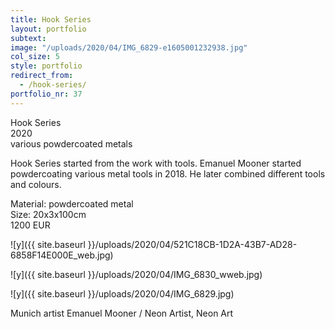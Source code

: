 ```yaml
---
title: Hook Series
layout: portfolio
subtext: 
image: "/uploads/2020/04/IMG_6829-e1605001232938.jpg"
col_size: 5
style: portfolio
redirect_from:
  - /hook-series/
portfolio_nr: 37
---
```

Hook Series  
2020  
various powdercoated metals

Hook Series started from the work with tools. Emanuel Mooner started powdercoating various metal tools in 2018\. He later combined different tools and colours.

Material: powdercoated metal  
Size: 20x3x100cm  
1200 EUR

![y]({{ site.baseurl }}/uploads/2020/04/521C18CB-1D2A-43B7-AD28-6858F14E000E_web.jpg)

![y]({{ site.baseurl }}/uploads/2020/04/IMG_6830_wweb.jpg)

![y]({{ site.baseurl }}/uploads/2020/04/IMG_6829.jpg)

Munich artist Emanuel Mooner / Neon Artist, Neon Art